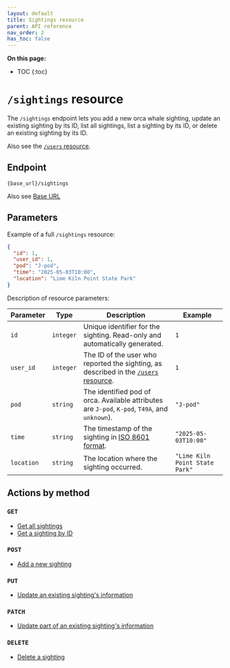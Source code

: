 ```yaml
---
layout: default
title: Sightings resource
parent: API reference
nav_order: 2
has_toc: false
---
```


**On this page:**

- TOC
{:toc}

# `/sightings` resource

The `/sightings` endpoint lets you add a new orca whale sighting, update an existing sighting by its ID, list all sightings, list a sighting by its ID, or delete an existing sighting by its ID.

Also see the [`/users` resource](../users/users-resource.md).

## Endpoint

`{base_url}/sightings`

Also see [Base URL](../base-url.md)

## Parameters

Example of a full `/sightings` resource:

```json
{
  "id": 1,
  "user_id": 1,
  "pod": "J-pod",
  "time": "2025-05-03T10:00",
  "location": "Lime Kiln Point State Park"
}
```

Description of resource parameters:

| Parameter | Type      | Description                                                  | Example                        |
| ---------- | --------- | ------------------------------------------------------------ | ------------------------------ |
| `id`       | `integer` | Unique identifier for the sighting. Read-only and automatically generated. | `1`                            |
| `user_id`  | `integer` | The ID of the user who reported the sighting, as described in the [`/users` resource](../users-resource/users-resource.md). | `1`                            |
| `pod`      | `string`  | The identified pod of orca. Available attributes are `J-pod`, `K-pod`, `T49A`, and `unknown`). | `"J-pod"`                      |
| `time`     | `string`  | The timestamp of the sighting in [ISO 8601 format](../iso-8601-format.md). | `"2025-05-03T10:00"`           |
| `location` | `string`  | The location where the sighting occurred.                    | `"Lime Kiln Point State Park"` |

## Actions by method

### `GET`

- [Get all sightings](./sightings-get.md)
- [Get a sighting by ID](./sightings-get.md)

### `POST`

- [Add a new sighting](./sightings-post.md)

### `PUT`

- [Update an existing sighting's information](./sightings-put.md)

### `PATCH`

- [Update part of an existing sighting's information](./sightings-patch.md)

### `DELETE`

- [Delete a sighting](./sightings-delete.md)
